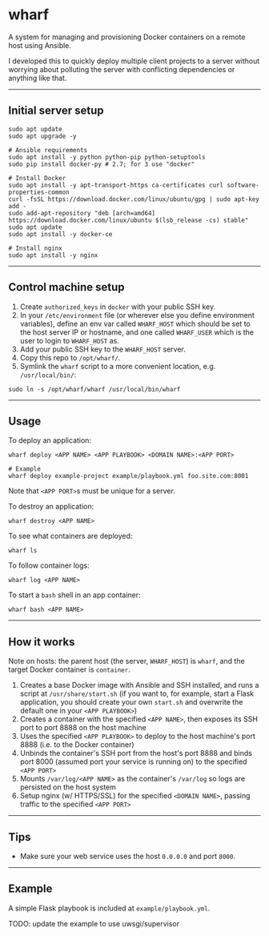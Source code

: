 # wharf

A system for managing and provisioning Docker containers on a remote host using Ansible.

I developed this to quickly deploy multiple client projects to a server without worrying about polluting the server with conflicting dependencies or anything like that.

---

## Initial server setup

```
sudo apt update
sudo apt upgrade -y

# Ansible requirements
sudo apt install -y python python-pip python-setuptools
sudo pip install docker-py # 2.7; for 3 use "docker"

# Install Docker
sudo apt install -y apt-transport-https ca-certificates curl software-properties-common
curl -fsSL https://download.docker.com/linux/ubuntu/gpg | sudo apt-key add -
sudo add-apt-repository "deb [arch=amd64] https://download.docker.com/linux/ubuntu $(lsb_release -cs) stable"
sudo apt update
sudo apt install -y docker-ce

# Install nginx
sudo apt install -y nginx
```

---

## Control machine setup

1. Create `authorized_keys` in `docker` with your public SSH key.
2. In your `/etc/environment` file (or wherever else you define environment variables), define an env var called `WHARF_HOST` which should be set to the host server IP or hostname, and one called `WHARF_USER` which is the user to login to `WHARF_HOST` as.
3. Add your public SSH key to the `WHARF_HOST` server.
4. Copy this repo to `/opt/wharf/`.
3. Symlink the `wharf` script to a more convenient location, e.g. `/usr/local/bin/`:

```
sudo ln -s /opt/wharf/wharf /usr/local/bin/wharf
```

---

## Usage

To deploy an application:

```
wharf deploy <APP NAME> <APP PLAYBOOK> <DOMAIN NAME>:<APP PORT>

# Example
wharf deploy example-project example/playbook.yml foo.site.com:8001
```

Note that `<APP PORT>`s must be unique for a server.

To destroy an application:

```
wharf destroy <APP NAME>
```

To see what containers are deployed:

```
wharf ls
```

To follow container logs:

```
wharf log <APP NAME>
```

To start a `bash` shell in an app container:

```
wharf bash <APP NAME>
```

---

## How it works

Note on hosts: the parent host (the server, `WHARF_HOST`) is `wharf`, and the target Docker container is `container`.

1. Creates a base Docker image with Ansible and SSH installed, and runs a script at `/usr/share/start.sh` (if you want to, for example, start a Flask application, you should create your own `start.sh` and overwrite the default one in your `<APP PLAYBOOK>`)
2. Creates a container with the specified `<APP NAME>`, then exposes its SSH port to port 8888 on the host machine
3. Uses the specified `<APP PLAYBOOK>` to deploy to the host machine's port 8888 (i.e. to the Docker container)
4. Unbinds the container's SSH port from the host's port 8888 and binds port 8000 (assumed port your service is running on) to the specified `<APP PORT>`
5. Mounts `/var/log/<APP NAME>` as the container's `/var/log` so logs are persisted on the host system
6. Setup nginx (w/ HTTPS/SSL) for the specified `<DOMAIN NAME>`, passing traffic to the specified `<APP PORT>`

---

## Tips

- Make sure your web service uses the host `0.0.0.0` and port `8000`.

---

## Example

A simple Flask playbook is included at `example/playbook.yml`.

TODO: update the example to use uwsgi/supervisor